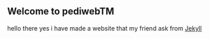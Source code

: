 ## Welcome to pediwebTM

hello there yes i have made a website that my friend ask from [Jekyll](https://jekyllrb.com/)
